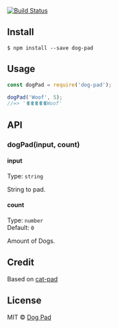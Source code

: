 [![Build Status](https://travis-ci.org/dog-pad/dog-pad.svg?branch=master)](https://travis-ci.org/dog-pad/dog-pad)


## Install

```
$ npm install --save dog-pad
```


## Usage

```js
const dogPad = require('dog-pad');

dogPad('Woof', 5);
//=> '🐈🐈🐈🐈🐈Woof'
```


## API

### dogPad(input, count)

#### input

Type: `string`

String to pad.

#### count

Type: `number`<br>
Default: `0`

Amount of Dogs.

## Credit

Based on [cat-pad](https://github.com/sindresorhus/cat-pad/)

## License

MIT © [Dog Pad](https://github.com/dog-pad)
